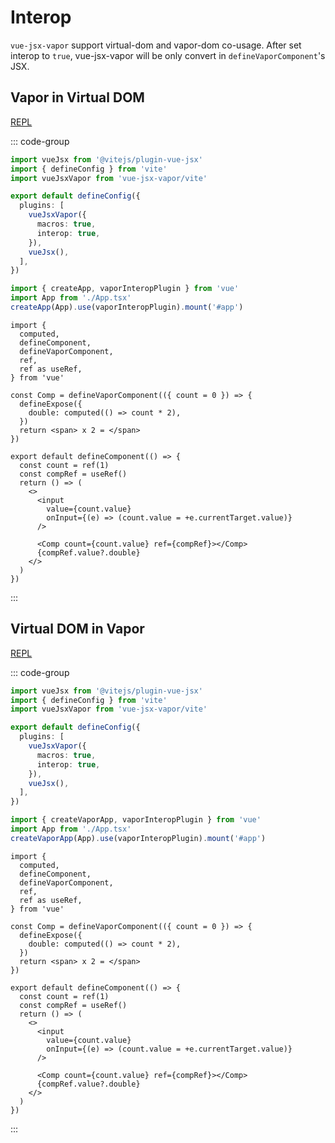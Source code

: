 # Interop

`vue-jsx-vapor` support virtual-dom and vapor-dom co-usage. After set interop to `true`, vue-jsx-vapor will be only convert in `defineVaporComponent`'s JSX.

## Vapor in Virtual DOM

[REPL](https://repl.zmjs.dev/vuejs/vapor-in-virtual-dom)

::: code-group

```ts [vite.config.ts]
import vueJsx from '@vitejs/plugin-vue-jsx'
import { defineConfig } from 'vite'
import vueJsxVapor from 'vue-jsx-vapor/vite'

export default defineConfig({
  plugins: [
    vueJsxVapor({
      macros: true,
      interop: true,
    }),
    vueJsx(),
  ],
})
```

```ts [main.ts]
import { createApp, vaporInteropPlugin } from 'vue'
import App from './App.tsx'
createApp(App).use(vaporInteropPlugin).mount('#app')
```

```tsx [App.tsx] twoslash1
import {
  computed,
  defineComponent,
  defineVaporComponent,
  ref,
  ref as useRef,
} from 'vue'

const Comp = defineVaporComponent(({ count = 0 }) => {
  defineExpose({
    double: computed(() => count * 2),
  })
  return <span> x 2 = </span>
})

export default defineComponent(() => {
  const count = ref(1)
  const compRef = useRef()
  return () => (
    <>
      <input
        value={count.value}
        onInput={(e) => (count.value = +e.currentTarget.value)}
      />

      <Comp count={count.value} ref={compRef}></Comp>
      {compRef.value?.double}
    </>
  )
})
```

:::

## Virtual DOM in Vapor

[REPL](https://repl.zmjs.dev/vuejs/virtual-dom-in-vapor)

::: code-group

```ts [vite.config.ts]
import vueJsx from '@vitejs/plugin-vue-jsx'
import { defineConfig } from 'vite'
import vueJsxVapor from 'vue-jsx-vapor/vite'

export default defineConfig({
  plugins: [
    vueJsxVapor({
      macros: true,
      interop: true,
    }),
    vueJsx(),
  ],
})
```

```ts [main.ts]
import { createVaporApp, vaporInteropPlugin } from 'vue'
import App from './App.tsx'
createVaporApp(App).use(vaporInteropPlugin).mount('#app')
```

```tsx [App.tsx] twoslash1
import {
  computed,
  defineComponent,
  defineVaporComponent,
  ref,
  ref as useRef,
} from 'vue'

const Comp = defineVaporComponent(({ count = 0 }) => {
  defineExpose({
    double: computed(() => count * 2),
  })
  return <span> x 2 = </span>
})

export default defineComponent(() => {
  const count = ref(1)
  const compRef = useRef()
  return () => (
    <>
      <input
        value={count.value}
        onInput={(e) => (count.value = +e.currentTarget.value)}
      />

      <Comp count={count.value} ref={compRef}></Comp>
      {compRef.value?.double}
    </>
  )
})
```

:::
